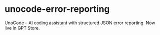 # unocode-error-reporting
UnoCode – AI coding assistant with structured JSON error reporting. Now live in GPT Store.
